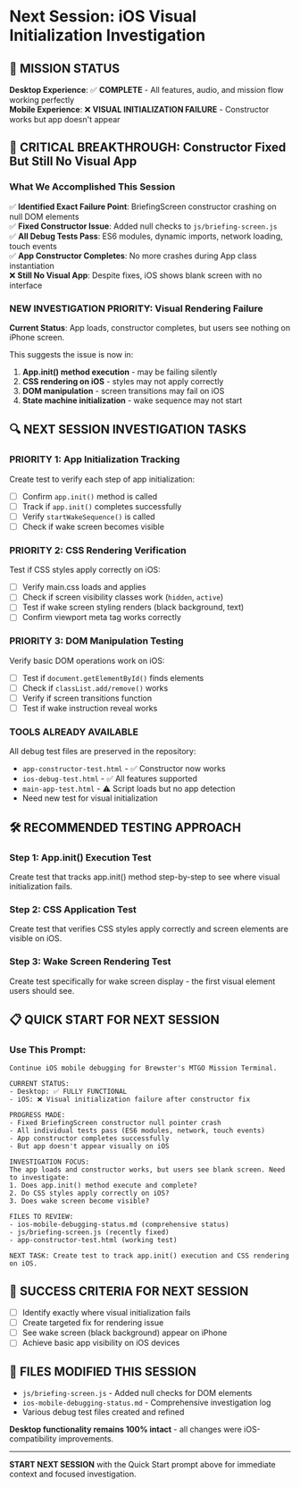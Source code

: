 # Next Session: iOS Visual Initialization Investigation

## 🎯 MISSION STATUS
**Desktop Experience**: ✅ **COMPLETE** - All features, audio, and mission flow working perfectly  
**Mobile Experience**: ❌ **VISUAL INITIALIZATION FAILURE** - Constructor works but app doesn't appear  

## 📱 CRITICAL BREAKTHROUGH: Constructor Fixed But Still No Visual App

### **What We Accomplished This Session**
✅ **Identified Exact Failure Point**: BriefingScreen constructor crashing on null DOM elements  
✅ **Fixed Constructor Issue**: Added null checks to `js/briefing-screen.js`  
✅ **All Debug Tests Pass**: ES6 modules, dynamic imports, network loading, touch events  
✅ **App Constructor Completes**: No more crashes during App class instantiation  
❌ **Still No Visual App**: Despite fixes, iOS shows blank screen with no interface  

### **NEW INVESTIGATION PRIORITY: Visual Rendering Failure**

**Current Status**: App loads, constructor completes, but users see nothing on iPhone screen.

This suggests the issue is now in:
1. **App.init() method execution** - may be failing silently
2. **CSS rendering on iOS** - styles may not apply correctly  
3. **DOM manipulation** - screen transitions may fail on iOS
4. **State machine initialization** - wake sequence may not start

## 🔍 **NEXT SESSION INVESTIGATION TASKS**

### **PRIORITY 1: App Initialization Tracking**
Create test to verify each step of app initialization:
- [ ] Confirm `app.init()` method is called
- [ ] Track if `app.init()` completes successfully  
- [ ] Verify `startWakeSequence()` is called
- [ ] Check if wake screen becomes visible

### **PRIORITY 2: CSS Rendering Verification**
Test if CSS styles apply correctly on iOS:
- [ ] Verify main.css loads and applies
- [ ] Check if screen visibility classes work (`hidden`, `active`)
- [ ] Test if wake screen styling renders (black background, text)
- [ ] Confirm viewport meta tag works correctly

### **PRIORITY 3: DOM Manipulation Testing**
Verify basic DOM operations work on iOS:
- [ ] Test if `document.getElementById()` finds elements
- [ ] Check if `classList.add/remove()` works
- [ ] Verify if screen transitions function
- [ ] Test if wake instruction reveal works

### **TOOLS ALREADY AVAILABLE**
All debug test files are preserved in the repository:
- `app-constructor-test.html` - ✅ Constructor now works
- `ios-debug-test.html` - ✅ All features supported  
- `main-app-test.html` - ⚠️ Script loads but no app detection
- Need new test for visual initialization

## 🛠️ **RECOMMENDED TESTING APPROACH**

### **Step 1: App.init() Execution Test**
Create test that tracks app.init() method step-by-step to see where visual initialization fails.

### **Step 2: CSS Application Test**  
Create test that verifies CSS styles apply correctly and screen elements are visible on iOS.

### **Step 3: Wake Screen Rendering Test**
Create test specifically for wake screen display - the first visual element users should see.

## 📋 **QUICK START FOR NEXT SESSION**

### **Use This Prompt:**
```
Continue iOS mobile debugging for Brewster's MTGO Mission Terminal. 

CURRENT STATUS:
- Desktop: ✅ FULLY FUNCTIONAL 
- iOS: ❌ Visual initialization failure after constructor fix

PROGRESS MADE:
- Fixed BriefingScreen constructor null pointer crash
- All individual tests pass (ES6 modules, network, touch events)
- App constructor completes successfully 
- But app doesn't appear visually on iOS

INVESTIGATION FOCUS:
The app loads and constructor works, but users see blank screen. Need to investigate:
1. Does app.init() method execute and complete?
2. Do CSS styles apply correctly on iOS?
3. Does wake screen become visible?

FILES TO REVIEW:
- ios-mobile-debugging-status.md (comprehensive status)
- js/briefing-screen.js (recently fixed)
- app-constructor-test.html (working test)

NEXT TASK: Create test to track app.init() execution and CSS rendering on iOS.
```

## 🎯 **SUCCESS CRITERIA FOR NEXT SESSION**
- [ ] Identify exactly where visual initialization fails
- [ ] Create targeted fix for rendering issue
- [ ] See wake screen (black background) appear on iPhone
- [ ] Achieve basic app visibility on iOS devices

## 📁 **FILES MODIFIED THIS SESSION**
- `js/briefing-screen.js` - Added null checks for DOM elements
- `ios-mobile-debugging-status.md` - Comprehensive investigation log
- Various debug test files created and refined

**Desktop functionality remains 100% intact** - all changes were iOS-compatibility improvements.

---

**START NEXT SESSION** with the Quick Start prompt above for immediate context and focused investigation.